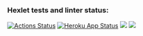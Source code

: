 ### Hexlet tests and linter status:
[![Actions Status](https://github.com/BotServicePro/php-project-lvl3/workflows/hexlet-check/badge.svg)](https://github.com/BotServicePro/php-project-lvl3/actions)
[![Heroku App Status](http://heroku-shields.herokuapp.com/karakin-php-project-lvl3)](https://karakin-php-project-lvl3.herokuapp.com)
<a href="https://codeclimate.com/github/BotServicePro/php-project-lvl3/maintainability"><img src="https://api.codeclimate.com/v1/badges/ec327a73209051c40214/maintainability"/></a>
<a href="https://codeclimate.com/github/BotServicePro/php-project-lvl3/test_coverage"><img src="https://api.codeclimate.com/v1/badges/ec327a73209051c40214/test_coverage"/></a>

